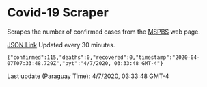 # Covid-19 Scraper

Scrapes the number of confirmed cases from the [MSPBS](https://www.mspbs.gov.py/covid-19.php) web page.

[JSON Link](https://jmayalag.github.io/covid19-scrape/cases.json)
Updated every 30 minutes.
```
{"confirmed":115,"deaths":0,"recovered":0,"timestamp":"2020-04-07T07:33:48.729Z","pyt":"4/7/2020, 03:33:48 GMT-4"}
```
Last update (Paraguay Time): 4/7/2020, 03:33:48 GMT-4